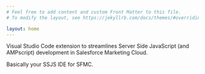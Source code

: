```yaml
---
# Feel free to add content and custom Front Matter to this file.
# To modify the layout, see https://jekyllrb.com/docs/themes/#overriding-theme-defaults

layout: home
---
```


Visual Studio Code extension to streamlines Server Side JavaScript (and AMPscript) development in Salesforce Marketing Cloud.

Basically your SSJS IDE for SFMC.